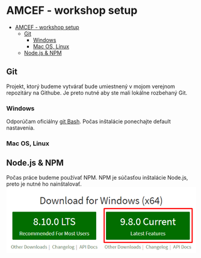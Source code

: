 # AMCEF - workshop setup


- [AMCEF - workshop setup](#amcef---workshop-setup)
    - [Git](#git)
        - [Windows](#windows)
        - [Mac OS, Linux](#mac-os-linux)
    - [Node.js & NPM](#nodejs-npm)
## Git
Projekt, ktorý budeme vytvárať bude umiestnený v mojom verejnom repozitáry na Githube. Je preto nutné aby ste mali lokálne rozbehaný Git.
### Windows
Odporúčam oficiálny [git Bash](https://git-scm.com/downloads). Počas inštalácie ponechajte default nastavenia.
### Mac OS, Linux

## Node.js & NPM
Počas práce budeme používať NPM. NPM je súčasťou inštalácie Node.js, preto je nutné ho nainštalovať.
![Node download](node.png "Logo Title Text 1")